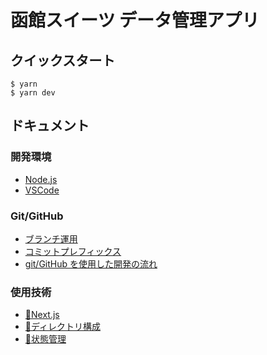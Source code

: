 # 函館スイーツ データ管理アプリ

## クイックスタート

```shell
$ yarn
$ yarn dev
```

## ドキュメント

### 開発環境

- [Node.js](docs/development_environment/NODE_JS.md)
- [VSCode](docs/development_environment/VSCODE.md)

### Git/GitHub

- [ブランチ運用](docs/git_github/BRANCH.md)
- [コミットプレフィックス](docs/git_github/COMMIT_PREFIX.md)
- [git/GitHub を使用した開発の流れ](docs/git_github/DEVELOPMENT_FLOW.md)

### 使用技術

- [:construction:Next.js](docs/technology_used/NEXT_JS.md)
- [:construction:ディレクトリ構成](docs/technology_used/DIRECTORY.md)
- [:construction:状態管理](docs/technology_used/STATE_MANAGEMENT.md)
